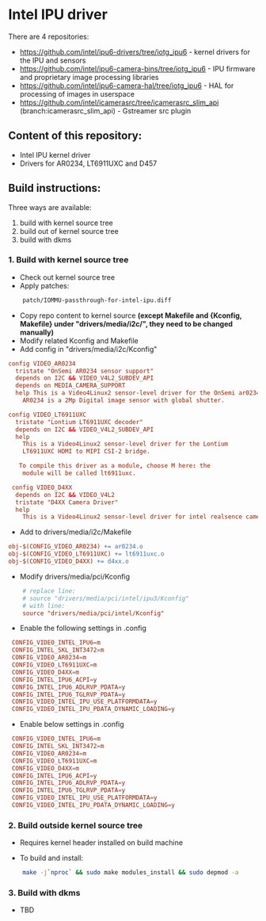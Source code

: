 # Intel IPU driver

There are 4 repositories:

- https://github.com/intel/ipu6-drivers/tree/iotg_ipu6 - kernel drivers for the IPU and sensors
- https://github.com/intel/ipu6-camera-bins/tree/iotg_ipu6 - IPU firmware and proprietary image processing libraries
- https://github.com/intel/ipu6-camera-hal/tree/iotg_ipu6 - HAL for processing of images in userspace
- https://github.com/intel/icamerasrc/tree/icamerasrc_slim_api (branch:icamerasrc_slim_api) - Gstreamer src plugin


## Content of this repository:
- Intel IPU kernel driver
- Drivers for AR0234, LT6911UXC and D457

## Build instructions:
Three ways are available:
1. build with kernel source tree
2. build out of kernel source tree
3. build with dkms

### 1. Build with kernel source tree
- Check out kernel source tree
- Apply patches:
```sh
	patch/IOMMU-passthrough-for-intel-ipu.diff
```
- Copy repo content to kernel source **(except Makefile and {Kconfig, Makefile} under "drivers/media/i2c/", they need to be changed manually)**
- Modify related Kconfig and Makefile
- Add config in "drivers/media/i2c/Kconfig"
```conf
config VIDEO_AR0234 
  tristate "OnSemi AR0234 sensor support" 
  depends on I2C && VIDEO_V4L2_SUBDEV_API 
  depends on MEDIA_CAMERA_SUPPORT 
  help This is a Video4Linux2 sensor-level driver for the OnSemi ar0234 camera.
    AR0234 is a 2Mp Digital image sensor with global shutter.

config VIDEO_LT6911UXC
  tristate "Lontium LT6911UXC decoder"
  depends on I2C && VIDEO_V4L2_SUBDEV_API
  help
    This is a Video4Linux2 sensor-level driver for the Lontium
    LT6911UXC HDMI to MIPI CSI-2 bridge.

   To compile this driver as a module, choose M here: the
    module will be called lt6911uxc.

 config VIDEO_D4XX
  depends on I2C && VIDEO_V4L2
  tristate "D4XX Camera Driver"
  help
    This is a Video4Linux2 sensor-level driver for intel realsence camera.
```

- Add to drivers/media/i2c/Makefile
```makefile
obj-$(CONFIG_VIDEO_AR0234) += ar0234.o 
obj-$(CONFIG_VIDEO_LT6911UXC) += lt6911uxc.o 
obj-$(CONFIG_VIDEO_D4XX) += d4xx.o
```

- Modify drivers/media/pci/Kconfig
```conf
	# replace line:
	# source "drivers/media/pci/intel/ipu3/Kconfig"
	# with line:
	source "drivers/media/pci/intel/Kconfig"
```

- Enable the following settings in .config
```conf
 CONFIG_VIDEO_INTEL_IPU6=m
 CONFIG_INTEL_SKL_INT3472=m
 CONFIG_VIDEO_AR0234=m
 CONFIG_VIDEO_LT6911UXC=m
 CONFIG_VIDEO_D4XX=m
 CONFIG_INTEL_IPU6_ACPI=y
 CONFIG_INTEL_IPU6_ADLRVP_PDATA=y 
 CONFIG_INTEL_IPU6_TGLRVP_PDATA=y 
 CONFIG_VIDEO_INTEL_IPU_USE_PLATFORMDATA=y 
 CONFIG_VIDEO_INTEL_IPU_PDATA_DYNAMIC_LOADING=y
```
- Enable below settings in .config
```conf
 CONFIG_VIDEO_INTEL_IPU6=m 
 CONFIG_INTEL_SKL_INT3472=m 
 CONFIG_VIDEO_AR0234=m 
 CONFIG_VIDEO_LT6911UXC=m 
 CONFIG_VIDEO_D4XX=m 
 CONFIG_INTEL_IPU6_ACPI=y 
 CONFIG_INTEL_IPU6_ADLRVP_PDATA=y 
 CONFIG_INTEL_IPU6_TGLRVP_PDATA=y 
 CONFIG_VIDEO_INTEL_IPU_USE_PLATFORMDATA=y 
 CONFIG_VIDEO_INTEL_IPU_PDATA_DYNAMIC_LOADING=y
```
### 2. Build outside kernel source tree
- Requires kernel header installed on build machine

- To build and install:
```sh
	make -j`nproc` && sudo make modules_install && sudo depmod -a
```

### 3. Build with dkms
- TBD
